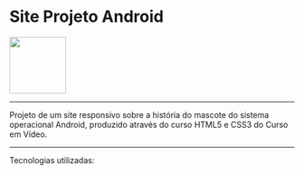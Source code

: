 <div text-align: right><h1> Site Projeto Android </h1></div>

<img src="https://cdn.jsdelivr.net/gh/devicons/devicon/icons/android/android-original-wordmark.svg" width = 100px />
<hr>
Projeto de um site responsivo sobre a história do mascote do sistema operacional Android, produzido através do curso HTML5 e CSS3 do Curso em Vídeo. 

<hr>
Tecnologias utilizadas:

